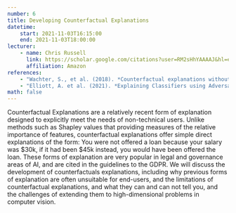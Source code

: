 ```yaml
---
number: 6
title: Developing Counterfactual Explanations
datetime:
    start: 2021-11-03T16:15:00
    end: 2021-11-03T18:00:00
lecturer: 
    - name: Chris Russell
      link: https://scholar.google.com/citations?user=RM2sHhYAAAAJ&hl=en
      affiliation: Amazon
references:
    - "Wachter, S., et al. (2018). *Counterfactual explanations without opening the black box: automated decisions and the GDPR.* Harvard Journal of Law & Technology, 31(2). [Available online.](https://jolt.law.harvard.edu/assets/articlePDFs/v31/Counterfactual-Explanations-without-Opening-the-Black-Box-Sandra-Wachter-et-al.pdf) **[Chapters I–IV]**"
    - "Elliott, A. et al. (2021). *Explaining Classifiers using Adversarial Perturbations on the Perceptual Ball.* [Available online.](https://openaccess.thecvf.com/content/CVPR2021/papers/Elliott_Explaining_Classifiers_Using_Adversarial_Perturbations_on_the_Perceptual_Ball_CVPR_2021_paper.pdf)"
math: false
---
```


Counterfactual Explanations are a relatively recent form of explanation designed to explicitly meet the needs of non-technical users.
Unlike methods such as Shapley values that providing measures of the relative importance of features, counterfactual explanations offer simple direct explanations of the form:
You were not offered a loan because your salary was $30k, if it had been $45k instead, you would have been offered the loan.
These forms of explanation are very popular in legal and governance areas of AI, and are cited in the guidelines to the GDPR.
We will discuss the development of counterfactuals explanations, including why previous forms of explanation are often unsuitable for end-users, and the limitations of counterfactual explanations, and what they can and can not tell you, and the challenges of extending them to high-dimensional problems in computer vision.